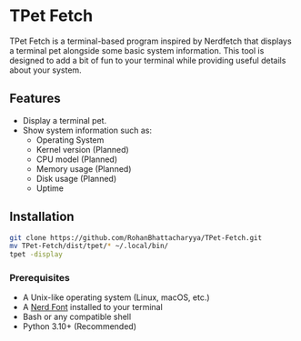 # TPet Fetch

TPet Fetch is a terminal-based program inspired by Nerdfetch that displays a terminal pet alongside some basic system information. This tool is designed to add a bit of fun to your terminal while providing useful details about your system.

## Features

- Display a terminal pet.
- Show system information such as:
  - Operating System
  - Kernel version (Planned)
  - CPU model (Planned)
  - Memory usage (Planned)
  - Disk usage (Planned)
  - Uptime

## Installation
```bash
git clone https://github.com/RohanBhattacharyya/TPet-Fetch.git
mv TPet-Fetch/dist/tpet/* ~/.local/bin/
tpet -display
```
### Prerequisites

- A Unix-like operating system (Linux, macOS, etc.)
- A [Nerd Font](https://www.nerdfonts.com/) installed to your terminal
- Bash or any compatible shell
- Python 3.10+ (Recommended)
